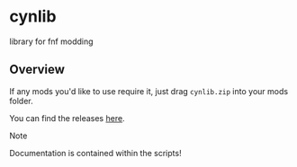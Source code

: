 # cynlib

library for fnf modding

## Overview

If any mods you'd like to use require it, just drag `cynlib.zip` into your mods folder.

You can find the releases [here](https://github.com/cyn0x8/cynlib/releases).

> [!note]
> Documentation is contained within the scripts!
